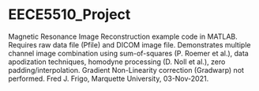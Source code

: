 # EECE5510_Project
Magnetic Resonance Image Reconstruction example code in MATLAB.  Requires raw data file (Pfile) and DICOM image file.   Demonstrates multiple channel image combination using sum-of-squares (P. Roemer et al.), data apodization techniques, homodyne processing (D. Noll et al.), zero padding/interpolation. Gradient Non-Linearity correction (Gradwarp) not performed. Fred J. Frigo, Marquette University, 03-Nov-2021.

